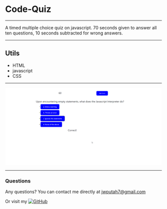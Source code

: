 # Code-Quiz

----------

A timed multiple choice quiz on javascript. 70 seconds given to answer all ten questions, 10 seconds subtracted for wrong answers.

----------

## Utils

* HTML
* javascript
* CSS

----------

![screenshot](./assets/images/screenshot.png)

---------

### Questions

Any questions? You can contact me directly at jwputah7@gmail.com

Or visit my [![GitHub](https://badgen.net/badge/icon/github?icon=github&label)](https://github.com/jwputah)

